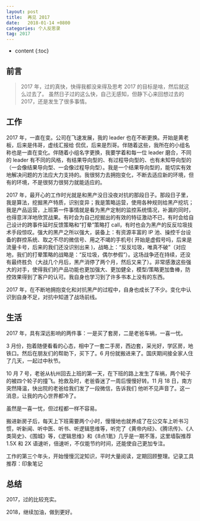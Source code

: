 ```yaml
---
layout: post
title:  再见 2017
date:   2018-01-14 +0800
categories: 个人反思录
tag: 2017
---
```

* content
{:toc}



## 前言
> 2017 年，过的真快，快得我都没来得及思考 2017 的目标是啥，然后就这么过去了。
> 虽然日子过的这么快，自己无感知，但静下心来回想过去的 2017，还是发生了很多事情。

## 工作

2017 年，一直在变。公司在飞速发展，我的 leader 也在不断更换。开始是黄老板，后来是伟哥，虚线汇报给 侃侃，后来是烈哥。伴随着这些，我所在的小组名称也是一直在变化。伴随着小组名字更换，我要学着和每一位 leader 磨合，不同的 leader 有不同的风格，有结果导向型的、有过程导向型的、也有未知导向型的（一会像结果导向型、一会像过程导向型）。我是一个结果导向型的，能切实有效地解决问题的方法应大力支持的。我很努力去拥抱变化，不断去适应新的环境，但有的环境，不是很努力很努力就能适应的。

2017 年，最开心的工作时光就是和黑产没日没夜对抗的那段日子。那段日子里，我是算法，挖掘黑产特质，识别变异；我是策略运营，使用各种规则给黑产挖坑；我是产品运营，上班第一件事情就是看为黑产定制的监控系统情况，补漏的同时，也得意洋洋地欣赏战果。有时会为自己挖掘出的有效的特征激动不已，有时会给自己设计的跨事件延时反馈策略和“打晕”策略打 call，有时也会为黑产的反反垃圾技术手段惊叹。强大的黑产之所以强大，装备上：有资源丰富的 IP 池、操控千台设备的群控系统、取之不尽的微信号、用之不竭的手机号( 开始是虚假号吗，后来是流量卡号，后来的我们还没识别出来 )，战略上：“反反垃圾，唯真不破”（对应地，我们的打晕策略的战略是：“反垃圾，偶尔参假”）。这场战争还在持续，还没有最终胜负（大战几个月后，黑产消停了两个月，然后又来了）。非常感激这些强大的对手，使得我们的产品功能也更加强大、更加健全，模型/策略更加鲁棒，防控效果得到了客户的认可。我自身也学习到了许多书本上没有的东西。


2017 年，在不断地拥抱变化和对抗黑产的过程中，自身也成长了不少。变化中认识到自身不足，对抗中知道了战场前线。


## 生活
2017 年，具有深远影响的两件事：一是买了套房，二是老爸车祸，一喜一忧。

3 月份，抱着随便看看的心态，相中了一套二手房，西边套，采光好，学区房，地铁口。然后在朋友们的帮助下，买下了。6 月份就搬进来了。国庆期间接全家人住了几天，一起过中秋节。

10 月 7 号，老爸从杭州回去上班的第一天，在下班的路上发生了车祸，两个轮子的被四个轮子的撞飞。抢救及时，老爸昏迷了一周后慢慢好转。11 月 18 日，南方突然降温，快出院的老爸给我们发了一段微信，告诉我们 他听不见声音了。这一消息，让我的内心世界都冷了。

虽然是一喜一忧，但过程都一样不容易。

搬进新房子后，每天上下班需要两个小时，慢慢地也就养成了在公交车上听书习惯，听新闻、听中医、听书、听逻辑思维等，听完了《黄帝内经》、《腾讯传》、《人类简史》、《围城》等，《逻辑思维》和《8点1氪》几乎是一期不落，这里墙裂推荐 1.5X 和 2X 语速听，倍速听，不仅能节约时间，还能使自己更加专注。

工作的第三个年头，开始慢慢沉淀知识，平时大量阅读，定期回顾整理。记录工具推荐：印象笔记

## 总结
2017，过的比较充实。

2018，继续加油，做到更好。


